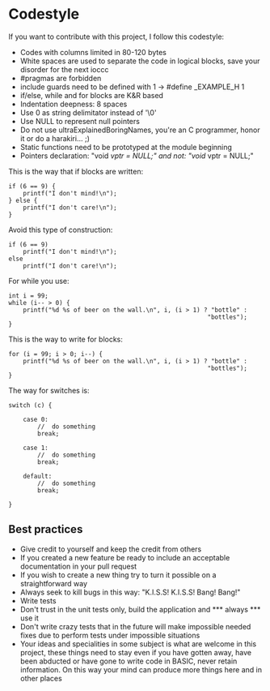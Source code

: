 # Codestyle

If you want to contribute with this project, I follow this codestyle:

- Codes with columns limited in 80-120 bytes
- White spaces are used to separate the code in logical blocks, save your disorder for the next ioccc
- #pragmas are forbidden
- include guards need to be defined with 1 -> #define _EXAMPLE_H 1
- if/else, while and for blocks are K&R based
- Indentation deepness: 8 spaces
- Use 0 as string delimitator instead of '\0'
- Use NULL to represent null pointers
- Do not use ultraExplainedBoringNames, you're an C programmer, honor it or do a harakiri... ;)
- Static functions need to be prototyped at the module beginning
- Pointers declaration: "void *vptr = NULL;" and not: "void* vptr = NULL;"

This is the way that if blocks are written:

    if (6 == 9) {
        printf("I don't mind!\n");
    } else {
        printf("I don't care!\n");
    }

Avoid this type of construction:

    if (6 == 9)
        printf("I don't mind!\n");
    else
        printf("I don't care!\n");

For while you use:

    int i = 99;
    while (i-- > 0) {
        printf("%d %s of beer on the wall.\n", i, (i > 1) ? "bottle" :
                                                           "bottles");
    }

This is the way to write for blocks:

    for (i = 99; i > 0; i--) {
        printf("%d %s of beer on the wall.\n", i, (i > 1) ? "bottle" :
                                                           "bottles");
    }

The way for switches is:

    switch (c) {

        case 0:
            //  do something
            break;

        case 1:
            //  do something
            break;

        default:
            //  do something
            break;

    }

## Best practices

- Give credit to yourself and keep the credit from others
- If you created a new feature be ready to include an acceptable documentation in your pull request
- If you wish to create a new thing try to turn it possible on a straightforward way
- Always seek to kill bugs in this way: "K.I.S.S! K.I.S.S! Bang! Bang!"
- Write tests
- Don't trust in the unit tests only, build the application and *** always *** use it
- Don't write crazy tests that in the future will make impossible needed fixes due to perform tests under impossible situations
- Your ideas and specialities in some subject is what are welcome in this project, these things need to stay even if you have gotten away, have been abducted or have gone to write code in BASIC, never retain information. On this way your mind can produce more things here and in other places
